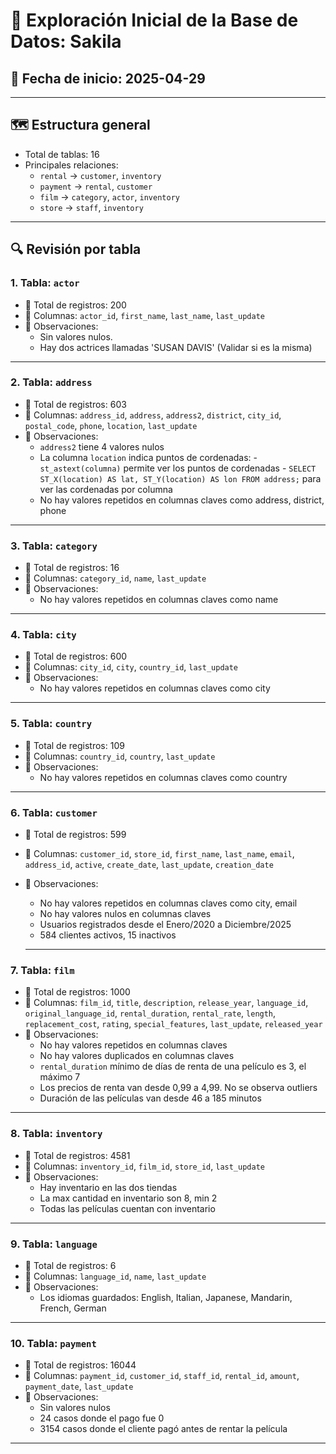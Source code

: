 # 🧪 Exploración Inicial de la Base de Datos: Sakila

## 📅 Fecha de inicio: 2025-04-29  

---

## 🗺️ Estructura general

- Total de tablas: 16
- Principales relaciones:
  - `rental` → `customer`, `inventory`
  - `payment` → `rental`, `customer`
  - `film` → `category`, `actor`, `inventory`
  - `store` → `staff`, `inventory`

---

## 🔍 Revisión por tabla

### 1. Tabla: `actor`

- 🔢 Total de registros: 200
- 🧱 Columnas: `actor_id`, `first_name`, `last_name`, `last_update`
- 📌 Observaciones:
  - Sin valores nulos.
  - Hay dos actrices llamadas 'SUSAN DAVIS' (Validar si es la misma)

---

### 2. Tabla: `address`
- 🔢 Total de registros: 603
- 🧱 Columnas: `address_id`, `address`, `address2`, `district`, `city_id`, `postal_code`, `phone`, `location`, `last_update`
- 📌 Observaciones:
  - `address2` tiene 4 valores nulos
  - La columna `location` indica puntos de cordenadas:
            -`st_astext(columna)` permite ver los puntos de cordenadas
            - `SELECT ST_X(location) AS lat, ST_Y(location) AS lon FROM address;` para ver las cordenadas por columna
  - No hay valores repetidos en columnas claves como address, district, phone

---

### 3. Tabla: `category`
- 🔢 Total de registros: 16
- 🧱 Columnas: `category_id`, `name`, `last_update`
- 📌 Observaciones:
  - No hay valores repetidos en columnas claves como name
  
---

### 4. Tabla: `city`
- 🔢 Total de registros: 600
- 🧱 Columnas: `city_id`, `city`, `country_id`, `last_update`
- 📌 Observaciones:
  - No hay valores repetidos en columnas claves como city
 
---

### 5. Tabla: `country`
- 🔢 Total de registros: 109
- 🧱 Columnas: `country_id`, `country`, `last_update`
- 📌 Observaciones:
  - No hay valores repetidos en columnas claves como country 
  
---

### 6. Tabla: `customer`
- 🔢 Total de registros: 599
- 🧱 Columnas: `customer_id`, `store_id`, `first_name`, `last_name`, `email`, `address_id`, `active`, `create_date`, `last_update`, `creation_date`
- 📌 Observaciones:
  - No hay valores repetidos en columnas claves como city, email
  - No hay valores nulos en columnas claves
  - Usuarios registrados desde el Enero/2020 a Diciembre/2025
  - 584 clientes activos, 15 inactivos
  
  ---

### 7. Tabla: `film`
- 🔢 Total de registros: 1000
- 🧱 Columnas: `film_id`, `title`, `description`, `release_year`, `language_id`, `original_language_id`, `rental_duration`, `rental_rate`, `length`, `replacement_cost`, `rating`, `special_features`, `last_update`, `released_year`
- 📌 Observaciones:
  - No hay valores repetidos en columnas claves
  - No hay valores duplicados en columnas claves
  - `rental_duration` mínimo de días de renta de una películo es 3, el máximo 7
  - Los precios de renta van desde 0,99 a 4,99. No se observa outliers
  - Duración de las películas van desde 46 a 185 minutos
 
 ---

### 8. Tabla: `inventory`
- 🔢 Total de registros: 4581
- 🧱 Columnas: `inventory_id`, `film_id`, `store_id`, `last_update`
- 📌 Observaciones:
  - Hay inventario en las dos tiendas
  - La max cantidad en inventario son 8, min 2
  - Todas las películas cuentan con inventario
  
 ---
 
### 9. Tabla: `language`
- 🔢 Total de registros: 6
- 🧱 Columnas: `language_id`, `name`, `last_update`
- 📌 Observaciones:
  - Los idiomas guardados: English, Italian, Japanese, Mandarin, French, German
  
 ---
  
### 10. Tabla: `payment `
- 🔢 Total de registros: 16044
- 🧱 Columnas: `payment_id`, `customer_id`, `staff_id`, `rental_id`, `amount`, `payment_date`, `last_update`
- 📌 Observaciones:
  - Sin valores nulos
  - 24 casos donde el pago fue 0
  - 3154 casos donde el cliente pagó antes de rentar la película
  
 ---
